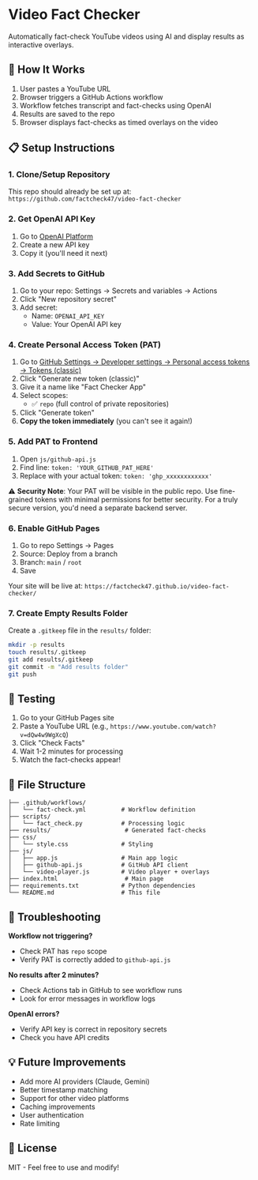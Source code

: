 # Video Fact Checker

Automatically fact-check YouTube videos using AI and display results as interactive overlays.

## 🚀 How It Works

1. User pastes a YouTube URL
2. Browser triggers a GitHub Actions workflow
3. Workflow fetches transcript and fact-checks using OpenAI
4. Results are saved to the repo
5. Browser displays fact-checks as timed overlays on the video

## 📋 Setup Instructions

### 1. Clone/Setup Repository

This repo should already be set up at: `https://github.com/factcheck47/video-fact-checker`

### 2. Get OpenAI API Key

1. Go to [OpenAI Platform](https://platform.openai.com/api-keys)
2. Create a new API key
3. Copy it (you'll need it next)

### 3. Add Secrets to GitHub

1. Go to your repo: Settings → Secrets and variables → Actions
2. Click "New repository secret"
3. Add secret:
   - Name: `OPENAI_API_KEY`
   - Value: Your OpenAI API key

### 4. Create Personal Access Token (PAT)

1. Go to [GitHub Settings → Developer settings → Personal access tokens → Tokens (classic)](https://github.com/settings/tokens)
2. Click "Generate new token (classic)"
3. Give it a name like "Fact Checker App"
4. Select scopes:
   - ✅ `repo` (full control of private repositories)
5. Click "Generate token"
6. **Copy the token immediately** (you can't see it again!)

### 5. Add PAT to Frontend

1. Open `js/github-api.js`
2. Find line: `token: 'YOUR_GITHUB_PAT_HERE'`
3. Replace with your actual token: `token: 'ghp_xxxxxxxxxxxx'`

⚠️ **Security Note**: Your PAT will be visible in the public repo. Use fine-grained tokens with minimal permissions for better security. For a truly secure version, you'd need a separate backend server.

### 6. Enable GitHub Pages

1. Go to repo Settings → Pages
2. Source: Deploy from a branch
3. Branch: `main` / `root`
4. Save

Your site will be live at: `https://factcheck47.github.io/video-fact-checker/`

### 7. Create Empty Results Folder

Create a `.gitkeep` file in the `results/` folder:
```bash
mkdir -p results
touch results/.gitkeep
git add results/.gitkeep
git commit -m "Add results folder"
git push
```

## 🧪 Testing

1. Go to your GitHub Pages site
2. Paste a YouTube URL (e.g., `https://www.youtube.com/watch?v=dQw4w9WgXcQ`)
3. Click "Check Facts"
4. Wait 1-2 minutes for processing
5. Watch the fact-checks appear!

## 📁 File Structure

```
├── .github/workflows/
│   └── fact-check.yml          # Workflow definition
├── scripts/
│   └── fact_check.py           # Processing logic
├── results/                     # Generated fact-checks
├── css/
│   └── style.css               # Styling
├── js/
│   ├── app.js                  # Main app logic
│   ├── github-api.js           # GitHub API client
│   └── video-player.js         # Video player + overlays
├── index.html                   # Main page
├── requirements.txt            # Python dependencies
└── README.md                   # This file
```

## 🔧 Troubleshooting

**Workflow not triggering?**
- Check PAT has `repo` scope
- Verify PAT is correctly added to `github-api.js`

**No results after 2 minutes?**
- Check Actions tab in GitHub to see workflow runs
- Look for error messages in workflow logs

**OpenAI errors?**
- Verify API key is correct in repository secrets
- Check you have API credits

## 💡 Future Improvements

- Add more AI providers (Claude, Gemini)
- Better timestamp matching
- Support for other video platforms
- Caching improvements
- User authentication
- Rate limiting

## 📝 License

MIT - Feel free to use and modify!
